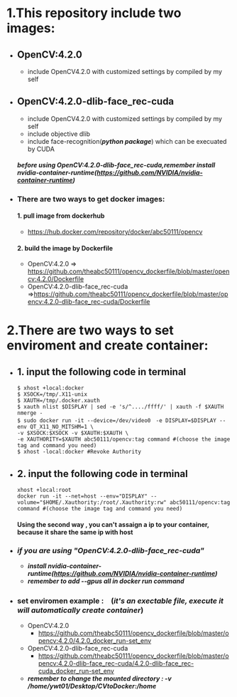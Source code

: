 # 1.This repository include two images:
- ## OpenCV:4.2.0
  - include OpenCV4.2.0 with customized settings by compiled by my self

- ## OpenCV:4.2.0-dlib-face_rec-cuda
  - include OpenCV4.2.0 with customized settings by compiled by my self
  - include objective dlib
  - include face-recognition(***python package***) which can be execuated by CUDA
  ##### before using OpenCV:4.2.0-dlib-face_rec-cuda,***remember install nvidia-container-runtime(https://github.com/NVIDIA/nvidia-container-runtime)***

- ### There are two ways to get docker images: 
  #### 1. pull image from dockerhub
  - https://hub.docker.com/repository/docker/abc50111/opencv
  #### 2. build the image by Dockerfile
  - OpenCV:4.2.0 => https://github.com/theabc50111/opencv_dockerfile/blob/master/opencv:4.2.0/Dockerfile
  - OpenCV:4.2.0-dlib-face_rec-cuda =>https://github.com/theabc50111/opencv_dockerfile/blob/master/opencv:4.2.0-dlib-face_rec-cuda/Dockerfile


# 2.There are two ways to set enviroment and create container: 
  - ## 1. input the following code in terminal
    ```
    $ xhost +local:docker
    $ XSOCK=/tmp/.X11-unix
    $ XAUTH=/tmp/.docker.xauth
    $ xauth nlist $DISPLAY | sed -e 's/^..../ffff/' | xauth -f $XAUTH nmerge -
    $ sudo docker run -it --device=/dev/video0　-e DISPLAY=$DISPLAY --env QT_X11_NO_MITSHM=1 \
    -v $XSOCK:$XSOCK -v $XAUTH:$XAUTH \
    -e XAUTHORITY=$XAUTH abc50111/opencv:tag command #(choose the image tag and command you need)
    $ xhost -local:docker #Revoke Authority
    ```
  - ## 2. input the following code in terminal
    ``` 
    xhost +local:root 
    docker run -it --net=host --env="DISPLAY" --volume="$HOME/.Xauthority:/root/.Xauthority:rw" abc50111/opencv:tag command #(choose the image tag and command you need)
    ```
    #### Using the second way , you can't assaign a ip to your container, because it share the same ip with host 
  - ### ***if you are using "OpenCV:4.2.0-dlib-face_rec-cuda"***<br>
    - ***install nvidia-container-runtime(https://github.com/NVIDIA/nvidia-container-runtime)***<br>
    - ***remember to add --gpus all in docker run command***
  - ### set enviromen example :　(*it's an exectable file, execute it will automatically create container*)
    - OpenCV:4.2.0
      - https://github.com/theabc50111/opencv_dockerfile/blob/master/opencv:4.2.0/4.2.0_docker_run-set_env
    - OpenCV:4.2.0-dlib-face_rec-cuda
      - https://github.com/theabc50111/opencv_dockerfile/blob/master/opencv:4.2.0-dlib-face_rec-cuda/4.2.0-dlib-face_rec-cuda_docker_run-set_env
    - ***remember to change the mounted directory : -v /home/ywt01/Desktop/CVtoDocker:/home***
